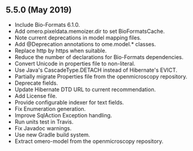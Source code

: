 5.5.0 (May 2019)
----------------

- Include Bio-Formats 6.1.0.
- Add omero.pixeldata.memoizer.dir to set BioFormatsCache.
- Note current deprecations in model mapping files.
- Add @Deprecation annotations to ome.model.* classes.
- Replace http by https when suitable.
- Reduce the number of declarations for Bio-Formats dependencies.
- Convert Unicode in properties file to non-literal.
- Use Java's CascadeType.DETACH instead of Hibernate's EVICT.
- Partially migrate Properties file from the openmicroscopy repository.
- Deprecate fields.
- Update Hibernate DTD URL to current recommendation.
- Add License file.
- Provide configurable indexer for text fields.
- Fix Enumeration generation.
- Improve SqlAction Exception handling.
- Run units test in Travis.
- Fix Javadoc warnings.
- Use new Gradle build system.
- Extract omero-model from the openmicroscopy repository.
